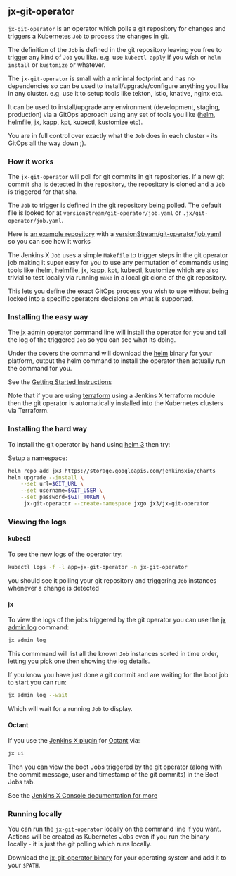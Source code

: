 ## jx-git-operator

`jx-git-operator` is an operator which polls a git repository for changes and triggers a Kubernetes `Job` to process the changes in git.

The definition of the `Job` is defined in the git repository leaving you free to trigger any kind of `Job` you like. e.g. use `kubectl apply` if you wish or `helm install` or `kustomize` or whatever. 

The `jx-git-operator` is small with a minimal footprint and has no dependencies so can be used to install/upgrade/configure anything you like in any cluster. e.g. use it to setup tools like tekton, istio, knative, nginx etc.

It can be used to install/upgrade any environment (development, staging, production) via a GitOps approach using any set of tools you like ([helm](https://helm.sh/), [helmfile](https://github.com/roboll/helmfile), [jx](https://github.com/jenkins-x/jx-cli/releases),  [kapp](https://get-kapp.io/), [kpt](https://googlecontainertools.github.io/kpt/), [kubectl](https://kubernetes.io/docs/reference/kubectl/kubectl/), [kustomize](https://kustomize.io/) etc).

You are in full control over exactly what the `Job` does in each cluster - its GitOps all the way down ;).   

### How it works

The `jx-git-operator` will poll for git commits in git repositories. If a new git commit sha is detected in the repository, the repository is cloned and a `Job` is triggered for that sha.

The `Job` to trigger is defined in the git repository being polled. The default file is looked for at `versionStream/git-operator/job.yaml` or `.jx/git-operator/job.yaml`.

Here is [an example repository](https://github.com/jx3-gitops-repositories/jx3-kubernetes) with a [versionStream/git-operator/job.yaml](https://github.com/jx3-gitops-repositories/jx3-kubernetes/blob/master/versionStream/git-operator/job.yaml) so you can see how it works

The Jenkins X `Job` uses a simple `Makefile` to trigger steps in the git operator job making it super easy for you to use any permutation of commands using tools like ([helm](https://helm.sh/), [helmfile](https://github.com/roboll/helmfile), [jx](https://github.com/jenkins-x/jx-cli/releases), [kapp](https://get-kapp.io/), [kpt](https://googlecontainertools.github.io/kpt/), [kubectl](https://kubernetes.io/docs/reference/kubectl/kubectl/), [kustomize](https://kustomize.io/) which are also trivial to test locally via running `make` in a local git clone of the git repository.

This lets you define the exact GitOps process you wish to use without being locked into a specific operators decisions on what is supported.
                 

### Installing the easy way

The [jx admin operator](https://github.com/jenkins-x/jx-admin/blob/master/docs/cmd/jx-admin_operator.md) command line will install the operator for you and tail the log of the triggered `Job` so you can see what its doing. 

Under the covers the command will download the [helm](https://helm.sh/) binary for your platform, output the helm command to install the operator then actually run the command for you.

See the [Getting Started Instructions](https://jenkins-x.io/v3/admin/setup/operator/)

Note that if you are using [terraform](https://www.terraform.io/) using a Jenkins X terraform module then the git operator is automatically installed into the Kubernetes clusters via Terraform.
      

### Installing the hard way

To install the git operator by hand using [helm 3](https://helm.sh/) then try:

Setup a namespace:

```bash 
helm repo add jx3 https://storage.googleapis.com/jenkinsxio/charts
helm upgrade --install \
    --set url=$GIT_URL \
    --set username=$GIT_USER \
    --set password=$GIT_TOKEN \
     jx-git-operator --create-namespace jxgo jx3/jx-git-operator
```

### Viewing the logs
      

#### kubectl 

To see the new logs of the operator try:


```bash
kubectl logs -f -l app=jx-git-operator -n jx-git-operator
```    

you should see it polling your git repository and triggering `Job` instances whenever a change is detected

#### jx

To view the logs of the jobs triggered by the git operator you can use the [jx admin log](https://github.com/jenkins-x/jx-admin/blob/master/docs/cmd/jx-admin_log.md) command:

```bash 
jx admin log
```
         
This commmand will list all the known `Job` instances sorted in time order, letting you pick one then showing the log details.

If you know you have just done a git commit and are waiting for the boot job to start you can run:

```bash 
jx admin log --wait
```

Which will wait for a running `Job` to display.


#### Octant

If you use the [Jenkins X plugin](https://github.com/jenkins-x/octant-jx) for [Octant](https://octant.dev/) via:

```bash 
jx ui
```
                                               
Then you can view the boot Jobs triggered by the git operator (along with the commit message, user and timestamp of the git commits) in the Boot Jobs tab.

See the [Jenkins X Console documentation for more](https://jenkins-x.io/v3/develop/ui/octant/)


### Running locally

You can run the `jx-git-operator` locally on the command line if you want. Actions will be created as Kubernetes Jobs even if you run the binary locally - it is just the git polling which runs locally.

Download the [jx-git-operator binary](https://github.com/jenkins-x/jx-git-operator/releases) for your operating system and add it to your `$PATH`.
